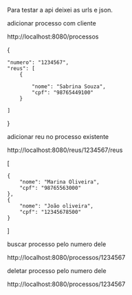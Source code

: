 Para testar a api deixei as urls e json.


adicionar processo com cliente 

http://localhost:8080/processos


{
    
    "numero": "1234567",
    "reus": [
        {
            
            "nome": "Sabrina Souza",
            "cpf": "98765449100"
        }
       
    ]
}




adicionar reu no processo existente 

http://localhost:8080/reus/1234567/reus


[

    {
        "nome": "Marina Oliveira",
        "cpf": "98765563000"
    },
    {
        "nome": "João oliveira",
        "cpf": "12345678500"
    }

    
]




buscar processo pelo numero dele 

http://localhost:8080/processos/1234567



deletar processo pelo numero dele

http://localhost:8080/processos/1234567


